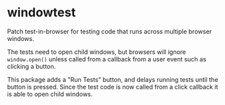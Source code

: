 windowtest
==========

Patch test-in-browser for testing code that runs across multiple browser
windows.

The tests need to open child windows, but browsers will ignore
`window.open()` unless called from a callback from a user event
such as clicking a button.

This package adds a "Run Tests" button, and delays running tests until
the button is pressed.  Since the test code is now called from a click
callback it is able to open child windows.
